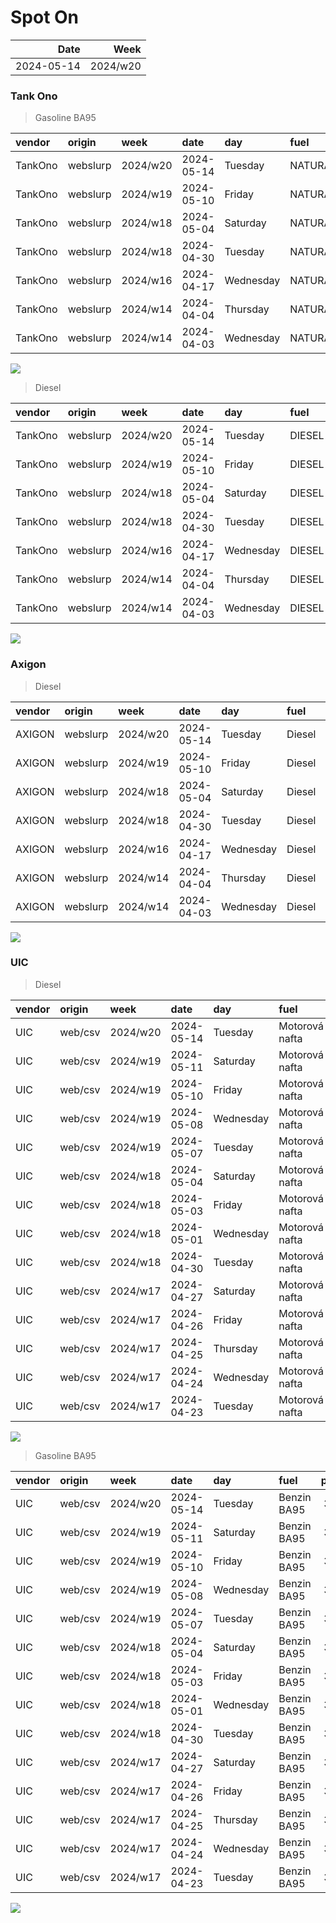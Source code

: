 Spot On
================

|       Date |     Week |
|-----------:|---------:|
| 2024-05-14 | 2024/w20 |

### Tank Ono

> Gasoline BA95

| vendor  | origin   | week     | date       | day       | fuel      | price | PriceVAT |
|:--------|:---------|:---------|:-----------|:----------|:----------|------:|---------:|
| TankOno | webslurp | 2024/w20 | 2024-05-14 | Tuesday   | NATURAL95 | 30.99 |     37.5 |
| TankOno | webslurp | 2024/w19 | 2024-05-10 | Friday    | NATURAL95 | 30.99 |     37.5 |
| TankOno | webslurp | 2024/w18 | 2024-05-04 | Saturday  | NATURAL95 | 31.82 |     38.5 |
| TankOno | webslurp | 2024/w18 | 2024-04-30 | Tuesday   | NATURAL95 | 32.15 |     38.9 |
| TankOno | webslurp | 2024/w16 | 2024-04-17 | Wednesday | NATURAL95 | 31.82 |     38.5 |
| TankOno | webslurp | 2024/w14 | 2024-04-04 | Thursday  | NATURAL95 | 30.99 |     37.5 |
| TankOno | webslurp | 2024/w14 | 2024-04-03 | Wednesday | NATURAL95 | 30.99 |     37.5 |

<img src="SpotOn_files/figure-gfm/tono-ba95-1.png" style="display: block; margin: auto auto auto 0;" />

> Diesel

| vendor  | origin   | week     | date       | day       | fuel   | price | PriceVAT |
|:--------|:---------|:---------|:-----------|:----------|:-------|------:|---------:|
| TankOno | webslurp | 2024/w20 | 2024-05-14 | Tuesday   | DIESEL | 28.51 |     34.5 |
| TankOno | webslurp | 2024/w19 | 2024-05-10 | Friday    | DIESEL | 28.51 |     34.5 |
| TankOno | webslurp | 2024/w18 | 2024-05-04 | Saturday  | DIESEL | 28.84 |     34.9 |
| TankOno | webslurp | 2024/w18 | 2024-04-30 | Tuesday   | DIESEL | 29.67 |     35.9 |
| TankOno | webslurp | 2024/w16 | 2024-04-17 | Wednesday | DIESEL | 30.17 |     36.5 |
| TankOno | webslurp | 2024/w14 | 2024-04-04 | Thursday  | DIESEL | 29.67 |     35.9 |
| TankOno | webslurp | 2024/w14 | 2024-04-03 | Wednesday | DIESEL | 29.67 |     35.9 |

<img src="SpotOn_files/figure-gfm/tono-diesel-1.png" style="display: block; margin: auto auto auto 0;" />

### Axigon

> Diesel

| vendor | origin   | week     | date       | day       | fuel   | price | PriceVAT |
|:-------|:---------|:---------|:-----------|:----------|:-------|------:|---------:|
| AXIGON | webslurp | 2024/w20 | 2024-05-14 | Tuesday   | Diesel |  29.7 |     36.0 |
| AXIGON | webslurp | 2024/w19 | 2024-05-10 | Friday    | Diesel |  29.7 |     36.0 |
| AXIGON | webslurp | 2024/w18 | 2024-05-04 | Saturday  | Diesel |  30.6 |     37.0 |
| AXIGON | webslurp | 2024/w18 | 2024-04-30 | Tuesday   | Diesel |  30.6 |     37.0 |
| AXIGON | webslurp | 2024/w16 | 2024-04-17 | Wednesday | Diesel |  31.4 |     38.0 |
| AXIGON | webslurp | 2024/w14 | 2024-04-04 | Thursday  | Diesel |  31.0 |     37.5 |
| AXIGON | webslurp | 2024/w14 | 2024-04-03 | Wednesday | Diesel |  31.0 |     37.5 |

<img src="SpotOn_files/figure-gfm/axigon-diesel-1.png" style="display: block; margin: auto auto auto 0;" />

### UIC

> Diesel

| vendor | origin  | week     | date       | day       | fuel           | price | priceVAT |
|:-------|:--------|:---------|:-----------|:----------|:---------------|------:|---------:|
| UIC    | web/csv | 2024/w20 | 2024-05-14 | Tuesday   | Motorová nafta |  28.2 |     34.1 |
| UIC    | web/csv | 2024/w19 | 2024-05-11 | Saturday  | Motorová nafta |  28.3 |     34.2 |
| UIC    | web/csv | 2024/w19 | 2024-05-10 | Friday    | Motorová nafta |  28.5 |     34.5 |
| UIC    | web/csv | 2024/w19 | 2024-05-08 | Wednesday | Motorová nafta |  28.4 |     34.4 |
| UIC    | web/csv | 2024/w19 | 2024-05-07 | Tuesday   | Motorová nafta |  28.3 |     34.2 |
| UIC    | web/csv | 2024/w18 | 2024-05-04 | Saturday  | Motorová nafta |  28.3 |     34.2 |
| UIC    | web/csv | 2024/w18 | 2024-05-03 | Friday    | Motorová nafta |  28.6 |     34.6 |
| UIC    | web/csv | 2024/w18 | 2024-05-01 | Wednesday | Motorová nafta |  29.0 |     35.1 |
| UIC    | web/csv | 2024/w18 | 2024-04-30 | Tuesday   | Motorová nafta |  29.2 |     35.3 |
| UIC    | web/csv | 2024/w17 | 2024-04-27 | Saturday  | Motorová nafta |  29.2 |     35.3 |
| UIC    | web/csv | 2024/w17 | 2024-04-26 | Friday    | Motorová nafta |  29.2 |     35.3 |
| UIC    | web/csv | 2024/w17 | 2024-04-25 | Thursday  | Motorová nafta |  29.3 |     35.5 |
| UIC    | web/csv | 2024/w17 | 2024-04-24 | Wednesday | Motorová nafta |  29.4 |     35.6 |
| UIC    | web/csv | 2024/w17 | 2024-04-23 | Tuesday   | Motorová nafta |  29.2 |     35.3 |

<img src="SpotOn_files/figure-gfm/uic-diesel-1.png" style="display: block; margin: auto auto auto 0;" />

> Gasoline BA95

| vendor | origin  | week     | date       | day       | fuel        | price | priceVAT |
|:-------|:--------|:---------|:-----------|:----------|:------------|------:|---------:|
| UIC    | web/csv | 2024/w20 | 2024-05-14 | Tuesday   | Benzin BA95 |  30.2 |     36.5 |
| UIC    | web/csv | 2024/w19 | 2024-05-11 | Saturday  | Benzin BA95 |  30.6 |     37.0 |
| UIC    | web/csv | 2024/w19 | 2024-05-10 | Friday    | Benzin BA95 |  30.6 |     37.0 |
| UIC    | web/csv | 2024/w19 | 2024-05-08 | Wednesday | Benzin BA95 |  30.6 |     37.0 |
| UIC    | web/csv | 2024/w19 | 2024-05-07 | Tuesday   | Benzin BA95 |  30.7 |     37.1 |
| UIC    | web/csv | 2024/w18 | 2024-05-04 | Saturday  | Benzin BA95 |  30.7 |     37.1 |
| UIC    | web/csv | 2024/w18 | 2024-05-03 | Friday    | Benzin BA95 |  31.1 |     37.6 |
| UIC    | web/csv | 2024/w18 | 2024-05-01 | Wednesday | Benzin BA95 |  31.6 |     38.2 |
| UIC    | web/csv | 2024/w18 | 2024-04-30 | Tuesday   | Benzin BA95 |  31.8 |     38.5 |
| UIC    | web/csv | 2024/w17 | 2024-04-27 | Saturday  | Benzin BA95 |  31.8 |     38.5 |
| UIC    | web/csv | 2024/w17 | 2024-04-26 | Friday    | Benzin BA95 |  31.7 |     38.4 |
| UIC    | web/csv | 2024/w17 | 2024-04-25 | Thursday  | Benzin BA95 |  31.8 |     38.5 |
| UIC    | web/csv | 2024/w17 | 2024-04-24 | Wednesday | Benzin BA95 |  31.8 |     38.5 |
| UIC    | web/csv | 2024/w17 | 2024-04-23 | Tuesday   | Benzin BA95 |  31.8 |     38.5 |

<img src="SpotOn_files/figure-gfm/uic-ba95-1.png" style="display: block; margin: auto auto auto 0;" />
